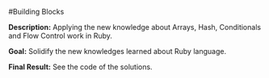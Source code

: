#Building Blocks

**Description:** 
  Applying the new knowledge about Arrays, Hash, Conditionals and Flow Control work in Ruby.

**Goal:**
  Solidify the new knowledges learned about Ruby language.

**Final Result:**
  See the code of the solutions.
